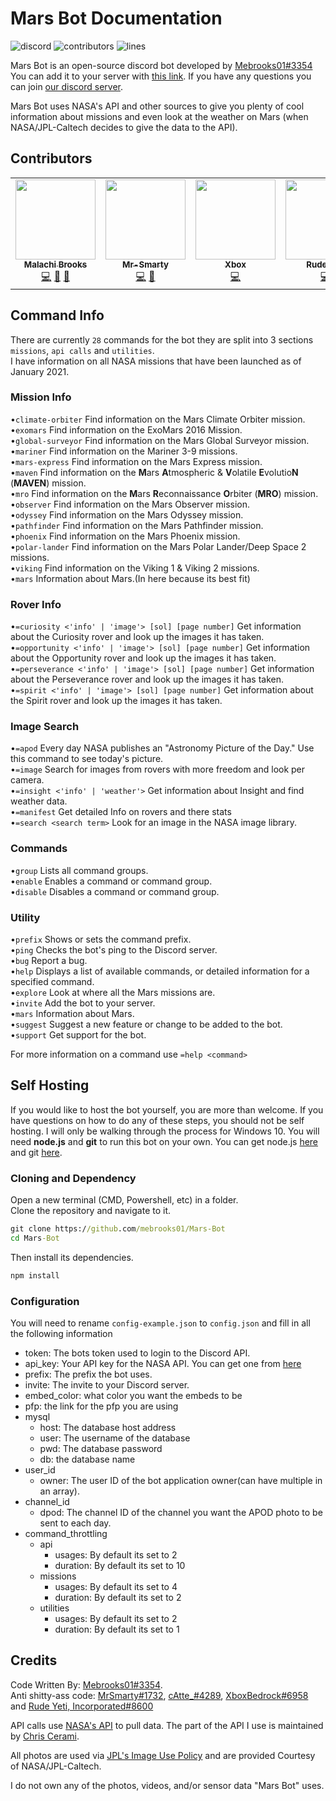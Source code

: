 # Mars Bot Documentation

![discord](https://img.shields.io/discord/760662877563650048?label=Discord) ![contributors](https://img.shields.io/github/all-contributors/mebrooks01/Mars-Bot?label=contributors) ![lines](https://img.shields.io/tokei/lines/github/mebrooks01/Mars-Bot)

Mars Bot is an open-source discord bot developed by [Mebrooks01#3354](https://github.com/mebrooks01)\
You can add it to your server with [this link](https://discord.com/oauth2/authorize?client_id=760605516384305224&scope=bot&permissions=1141242945). If you have any questions you can join [our discord server](https://discord.gg/yKnBYJE).

Mars Bot uses NASA's API and other sources to give you plenty of cool information about missions and even look at the weather on Mars (when NASA/JPL-Caltech decides to give the data to the API).

## Contributors

<!-- ALL-CONTRIBUTORS-LIST:START - Do not remove or modify this section -->
<!-- prettier-ignore-start -->
<!-- markdownlint-disable -->
<table>
  <tr>
    <td align="center"><a href="https://github.com/mebrooks01"><img src="https://avatars.githubusercontent.com/u/39204478?v=4?s=128" width="128px;" alt=""/><br /><sub><b>Malachi Brooks</b></sub></a><br /><a href="https://github.com/mebrooks01/Mars-Bot/commits?author=mebrooks01" title="Code">💻</a> <a href="#projectManagement-mebrooks01" title="Project Management">📆</a> <a href="https://github.com/mebrooks01/Mars-Bot/commits?author=mebrooks01" title="Documentation">📖</a></td>
    <td align="center"><a href="https://github.com/Mr-Smarty"><img src="https://avatars.githubusercontent.com/u/69656599?v=4?s=128" width="128px;" alt=""/><br /><sub><b>Mr-Smarty</b></sub></a><br /><a href="https://github.com/mebrooks01/Mars-Bot/commits?author=Mr-Smarty" title="Code">💻</a> <a href="https://github.com/mebrooks01/Mars-Bot/commits?author=Mr-Smarty" title="Documentation">📖</a></td>
    <td align="center"><a href="https://github.com/XboxBedrock"><img src="https://avatars.githubusercontent.com/u/68715625?v=4?s=128" width="128px;" alt=""/><br /><sub><b>Xbox</b></sub></a><br /><a href="https://github.com/mebrooks01/Mars-Bot/commits?author=XboxBedrock" title="Code">💻</a></td>
    <td align="center"><a href="https://github.com/rudeyeti"><img src="https://avatars.githubusercontent.com/u/67293473?v=4?s=128" width="128px;" alt=""/><br /><sub><b>Rude Yeti</b></sub></a><br /><a href="https://github.com/mebrooks01/Mars-Bot/commits?author=rudeyeti" title="Code">💻</a></td>
    <td align="center"><a href="https://github.com/vaporrrr"><img src="https://avatars.githubusercontent.com/u/74574116?v=4?s=128" width="128px;" alt=""/><br /><sub><b>VapoR</b></sub></a><br /><a href="https://github.com/mebrooks01/Mars-Bot/commits?author=Vaporrrr" title="Code">💻</a></td>
    <td align="center"><a href="https://github.com/cAttte"><img src="https://avatars.githubusercontent.com/u/26514199?v=4?s=128" width="128px;" alt=""/><br /><sub><b>cattte</b></sub></a><br /><a href="https://github.com/mebrooks01/Mars-Bot/commits?author=cattte" title="Code">💻</a></td>
  </tr>
</table>

<!-- markdownlint-restore -->
<!-- prettier-ignore-end -->

<!-- ALL-CONTRIBUTORS-LIST:END -->

## Command Info

There are currently `28` commands for the bot they are split into 3 sections `missions`, `api calls` and `utilities`.\
I have information on all NASA missions that have been launched as of January 2021.

### Mission Info

•`climate-orbiter` Find information on the Mars Climate Orbiter mission.\
•`exomars` Find information on the ExoMars 2016 Mission.\
•`global-surveyor` Find information on the Mars Global Surveyor mission.\
•`mariner` Find information on the Mariner 3-9 missions.\
•`mars-express` Find information on the Mars Express mission.\
•`maven` Find information on the **M**ars **A**tmospheric & **V**olatile **E**volutio**N** (**MAVEN**) mission.\
•`mro` Find information on the **M**ars **R**econnaissance **O**rbiter (**MRO**) mission.\
•`observer` Find information on the Mars Observer mission.\
•`odyssey` Find information on the Mars Odyssey mission.\
•`pathfinder` Find information on the Mars Pathfinder mission.\
•`phoenix` Find information on the Mars Phoenix mission.\
•`polar-lander` Find information on the Mars Polar Lander/Deep Space 2 missions.\
•`viking` Find information on the Viking 1 & Viking 2 missions.\
•`mars` Information about Mars.(In here because its best fit)

### Rover Info

•`=curiosity <'info' | 'image'> [sol] [page number]` Get information about the Curiosity rover and look up the images it has taken.\
•`=opportunity <'info' | 'image'> [sol] [page number]` Get information about the Opportunity rover and look up the images it has taken.\
•`=perseverance <'info' | 'image'> [sol] [page number]` Get information about the Perseverance rover and look up the images it has taken.\
•`=spirit <'info' | 'image'> [sol] [page number]` Get information about the Spirit rover and look up the images it has taken.

### Image Search

•`=apod` Every day NASA publishes an "Astronomy Picture of the Day." Use this command to see today's picture.\
•`=image` Search for images from rovers with more freedom and look per camera.\
•`=insight <'info' | 'weather'>` Get information about Insight and find weather data.\
•`=manifest` Get detailed Info on rovers and there stats\
•`=search <search term>` Look for an image in the NASA image library.

### Commands

•`group` Lists all command groups.\
•`enable` Enables a command or command group.\
•`disable` Disables a command or command group.

### Utility

•`prefix` Shows or sets the command prefix.\
•`ping` Checks the bot's ping to the Discord server.\
•`bug` Report a bug.\
•`help` Displays a list of available commands, or detailed information for a specified command.\
•`explore` Look at where all the Mars missions are.\
•`invite` Add the bot to your server.\
•`mars` Information about Mars.\
•`suggest` Suggest a new feature or change to be added to the bot.\
•`support` Get support for the bot.

For more information on a command use `=help <command>`

## Self Hosting

If you would like to host the bot yourself, you are more than welcome. If you have questions on how to do any of these steps, you should not be self hosting. I will only be walking through the process for Windows 10. You will need **node.js** and **git** to run this bot on your own. You can get node.js [here](https://nodejs.org/en/download/) and git [here](https://git-scm.com/download/win).

### Cloning and Dependency

Open a new terminal (CMD, Powershell, etc) in a folder.\
Clone the repository and navigate to it.

```cmd
git clone https://github.com/mebrooks01/Mars-Bot
cd Mars-Bot
```

Then install its dependencies.

```cmd
npm install
```

### Configuration

You will need to rename `config-example.json` to `config.json` and fill in all the following information

- token: The bots token used to login to the Discord API.
- api_key: Your API key for the NASA API. You can get one from [here](https://api.nasa.gov/)
- prefix: The prefix the bot uses.
- invite: The invite to your Discord server.
- embed_color: what color you want the embeds to be
- pfp: the link for the pfp you are using
- mysql
  - host: The database host address
  - user: The username of the database
  - pwd: The database password
  - db: the database name
- user_id
  - owner: The user ID of the bot application owner(can have multiple in an array).
- channel_id
  - dpod: The channel ID of the channel you want the APOD photo to be sent to each day.
- command_throttling
  - api
    - usages: By default its set to 2
    - duration: By default its set to 10
  - missions
    - usages: By default its set to 4
    - duration: By default its set to 2
  - utilities
    - usages: By default its set to 2
    - duration: By default its set to 1

## Credits

Code Written By: [Mebrooks01#3354](https://github.com/mebrooks01).\
Anti shitty-ass code: [MrSmarty#1732](https://github.com/Mr-Smarty), [cAtte\_#4289](https://github.com/cAttte), [XboxBedrock#6958](https://github.com/XboxBedrock) and [Rude Yeti, Incorporated#8600](https://github.com/rudeyeti)

API calls use [NASA's API](https://api.nasa.gov/) to pull data. The part of the API I use is maintained by [Chris Cerami](https://github.com/chrisccerami/mars-photo-api).

All photos are used via [JPL's Image Use Policy](https://www.jpl.nasa.gov/jpl-image-use-policy/) and are provided Courtesy of NASA/JPL-Caltech.

I do not own any of the photos, videos, and/or sensor data "Mars Bot" uses.
